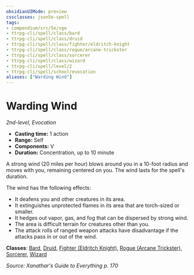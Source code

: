 ```yaml
---
obsidianUIMode: preview
cssclasses: json5e-spell
tags:
- compendium/src/5e/xge
- ttrpg-cli/spell/class/bard
- ttrpg-cli/spell/class/druid
- ttrpg-cli/spell/class/fighter/eldritch-knight
- ttrpg-cli/spell/class/rogue/arcane-trickster
- ttrpg-cli/spell/class/sorcerer
- ttrpg-cli/spell/class/wizard
- ttrpg-cli/spell/level/2
- ttrpg-cli/spell/school/evocation
aliases: ["Warding Wind"]
---
```

# Warding Wind
*2nd-level, Evocation*  

- **Casting time:** 1 action
- **Range:** Self
- **Components:** V
- **Duration:** Concentration, up to 10 minute

A strong wind (20 miles per hour) blows around you in a 10-foot radius and moves with you, remaining centered on you. The wind lasts for the spell's duration.

The wind has the following effects:

- It deafens you and other creatures in its area.  
- It extinguishes unprotected flames in its area that are torch-sized or smaller.  
- It hedges out vapor, gas, and fog that can be dispersed by strong wind.  
- The area is difficult terrain for creatures other than you.  
- The attack rolls of ranged weapon attacks have disadvantage if the attacks pass in or out of the wind.  

**Classes**: [Bard](compendium/classes/bard.md), [Druid](compendium/classes/druid.md), [Fighter (Eldritch Knight)](compendium/classes/fighter-eldritch-knight.md), [Rogue (Arcane Trickster)](compendium/classes/rogue-arcane-trickster.md), [Sorcerer](compendium/classes/sorcerer.md), [Wizard](compendium/classes/wizard.md)

*Source: Xanathar's Guide to Everything p. 170*